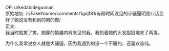 
OP: u/kedabideguonan  
原始地址: /r/FakeYoumo/comments/1gojf81/有段时间没见的小骚逼明显口活变好了她说没有和别的男的做/  
正文:  
我当时就笑了笑，她穿的情趣内裤来见的我，我抓着她的头发狠狠地来了两发。

为什么我常说女人就是大骚逼，因为我遇到的没一个不骚的，还喜欢装纯。

